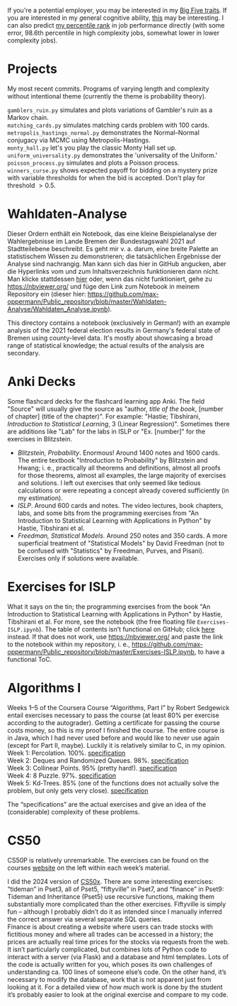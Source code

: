 If you're a potential employer, you may be interested in my [Big Five traits](cognitive-metrics/Big-Five/README.md). If you are interested in my *g*eneral cognitive ability, [this](cognitive-metrics/README-g.md) may be interesting. I can also predict [my percentile rank](cognitive-metrics/README-quant.md) in job performance directly (with some error, 98.6th percentile in high complexity jobs, somewhat lower in lower complexity jobs).

# Projects

My most recent commits. Programs of varying length and complexity without intentional theme (currently the theme is probability theory).  

`gamblers_ruin.py` simulates and plots variations of Gambler's ruin as a Markov chain.  
`matching_cards.py` simulates matching cards problem with 100 cards.  
`metropolis_hastings_normal.py` demonstrates the Normal–Normal conjugacy via MCMC using Metropolis-Hastings.  
`monty_hall.py` let's you play the classic Monty Hall set up.  
`uniform_universality.py` demonstrates the 'universality of the Uniform.'  
`poisson_process.py` simulates and plots a Poisson process.  
`winners_curse.py` shows expected payoff for bidding on a mystery prize with variable thresholds for when the bid is accepted. Don't play for threshold $\gt 0.5$.

# Wahldaten-Analyse

Dieser Ordern enthält ein Notebook, das eine kleine Beispielanalyse der Wahlergebnisse im Lande Bremen der Bundestagswahl 2021 auf Stadtteilebene beschreibt. Es geht mir v. a. darum, eine breite Palette an statistischem Wissen zu demonstrieren; die tatsächlichen Ergebnisse der Analyse sind nachrangig. Man kann sich das hier in GitHub angucken, aber die Hyperlinks vom und zum Inhaltsverzeichnis funktionieren dann nicht. Man klicke stattdessen [hier](https://nbviewer.org/github/max-oppermann/Public_repository/blob/master/Wahldaten-Analyse/Wahldaten_Analyse.ipynb) oder, wenn das nicht funktioniert, gehe zu https://nbviewer.org/ und füge den Link zum Notebook in meinem Repository ein (dieser hier: https://github.com/max-oppermann/Public_repository/blob/master/Wahldaten-Analyse/Wahldaten_Analyse.ipynb).

This directory contains a  notebook (exclusively in German!) with an example analysis of the 2021 federal election results in Germany's federal state of Bremen using county-level data. It's mostly about showcasing a broad range of statistical knowledge; the actual results of the analysis are secondary.

# Anki Decks  

Some flashcard decks for the flashcard learning app Anki. The field "Source" will usually give the source as "author, *title of the book*, [number of chapter] (title of the chapter)". For example: "Hastie; Tibshirani, *Introduction to Statistical Learning*, 3 (Linear Regression)". Sometimes there are additions like "Lab" for the labs in ISLP or "Ex. [number]" for the exercises in Blitzstein.  
- *Blitzstein, Probability*. Enormous! Around 1400 notes and 1600 cards. The entire textbook "Introduction to Probability" by Blitzstein and Hwang; i. e., practically all theorems and definitions, almost all proofs for those theorems, almost all examples, the large majority of exercises and solutions. I left out exercises that only seemed like tedious calculations or were repeating a concept already covered sufficiently (in my estimation).  
- *ISLP*. Around 600 cards and notes. The video lectures, book chapters, labs, and some bits from the programming exercises from "An Introduction to Statistical Learning with Applications in Python" by Hastie, Tibshirani et al.  
- *Freedman, Statistical Models*. Around 250 notes and 350 cards. A more superficial treatment of "Statistical Models" by David Freedman (not to be confused with "Statistics" by Freedman, Purves, and Pisani). Exercises only if solutions were available.

# Exercises for ISLP

What it says on the tin; the programming exercises from the book "An Introduction to Statistical Learning with Applications in Python" by Hastie, Tibshirani et al. For more, see the notebook (the free floating file `Exercises-ISLP.ipynb`). The table of contents isn’t functional on GitHub; click [here](https://nbviewer.org/github/max-oppermann/Public_repository/blob/master/Exercises-ISLP.ipynb) instead. If that does not work, use https://nbviewer.org/ and paste the link to the notebook within my repository, i. e., https://github.com/max-oppermann/Public_repository/blob/master/Exercises-ISLP.ipynb, to have a functional  ToC.

# Algorithms I

Weeks 1–5 of the Coursera Course “Algorithms, Part I” by Robert Sedgewick entail exercises necessary to pass the course (at least 80% per exercise according to the autograder). Getting a certificate for passing the course costs money, so this is my proof I finished the course. The entire course is in Java, which I had never used before and would like to never use again (except for Part II, maybe). Luckily it is relatively similar to C, in my opinion.  
Week 1: Percolation. 100%. [specification](https://coursera.cs.princeton.edu/algs4/assignments/percolation/specification.php)  
Week 2: Deques and Randomized Queues. 98%. [specification](https://coursera.cs.princeton.edu/algs4/assignments/queues/specification.php)  
Week 3: Collinear Points. 95% (pretty hard!). [specification](https://coursera.cs.princeton.edu/algs4/assignments/collinear/specification.php)  
Week 4: 8 Puzzle. 97%. [specification](https://coursera.cs.princeton.edu/algs4/assignments/8puzzle/specification.php)   
Week 5: Kd-Trees. 85% (one of the functions does not actually solve the problem, but only gets very close). [specification](https://coursera.cs.princeton.edu/algs4/assignments/kdtree/specification.php)  

The “specifications” are the actual exercises and give an idea of the (considerable) complexity of these problems.

# CS50

CS50P is relatively unremarkable. The exercises can be found on the courses [website](https://cs50.harvard.edu/python/2022/) on the left within each week’s material.  

I did the 2024 version of [CS50x](https://cs50.harvard.edu/x/2024/). There are some interesting exercises: “tideman” in Pset3, all of Pset5, “fiftyville” in Pset7, and “finance” in Pset9:  
Tideman and Inheritance (Pset5) use recursive functions, making them substantially more complicated than the other exercises. Fiftyville is simply fun – although I probably didn’t do it as intended since I manually inferred the correct answer via several separate SQL queries.  
Finance is about creating a website where users can trade stocks with fictitious money and where all trades can be accessed in a history; the prices are actually real time prices for the stocks via requests from the web. It isn’t particularly complicated, but combines lots of Python code to interact with a server (via Flask) and a database and html templates. Lots of the code is actually written for you, which poses its own challenges of understanding ca. 100 lines of someone else’s code. On the other hand, it’s necessary to modify the database, work that is not apparent just from looking at it. For a detailed view of how much work is done by the student it’s probably easier to look at the original exercise and compare to my code.
